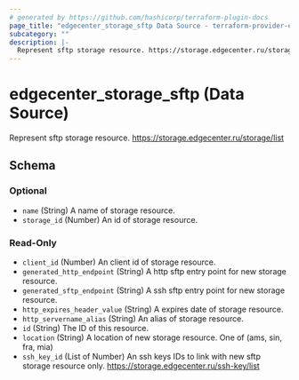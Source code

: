 ```yaml
---
# generated by https://github.com/hashicorp/terraform-plugin-docs
page_title: "edgecenter_storage_sftp Data Source - terraform-provider-edgecenter"
subcategory: ""
description: |-
  Represent sftp storage resource. https://storage.edgecenter.ru/storage/list
---
```


# edgecenter_storage_sftp (Data Source)

Represent sftp storage resource. https://storage.edgecenter.ru/storage/list



<!-- schema generated by tfplugindocs -->
## Schema

### Optional

- `name` (String) A name of storage resource.
- `storage_id` (Number) An id of storage resource.

### Read-Only

- `client_id` (Number) An client id of storage resource.
- `generated_http_endpoint` (String) A http sftp entry point for new storage resource.
- `generated_sftp_endpoint` (String) A ssh sftp entry point for new storage resource.
- `http_expires_header_value` (String) A expires date of storage resource.
- `http_servername_alias` (String) An alias of storage resource.
- `id` (String) The ID of this resource.
- `location` (String) A location of new storage resource. One of (ams, sin, fra, mia)
- `ssh_key_id` (List of Number) An ssh keys IDs to link with new sftp storage resource only. https://storage.edgecenter.ru/ssh-key/list


